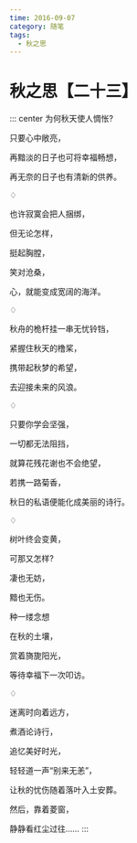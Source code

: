 ```yaml
---
time: 2016-09-07
category: 随笔
tags:
  - 秋之思
---
```


# 秋之思【二十三】

::: center
为何秋天使人惆怅?

只要心中敞亮，

再黯淡的日子也可将幸福畅想，

再无奈的日子也有清新的供养。

♢

也许寂寞会把人捆绑，

但无论怎样，

挺起胸膛，

笑对沧桑，

心，就能变成宽阔的海洋。

♢

秋舟的桅杆挂一串无忧铃铛，

紧握住秋天的橹桨，

携带起秋梦的希望，

去迎接未来的风浪。

♢

只要你学会坚强，

一切都无法阻挡，

就算花残花谢也不会绝望，

若携一路菊香，

秋日的私语便能化成美丽的诗行。

♢

树叶终会变黄，

可那又怎样?

凄也无妨，

黯也无伤。

种一缕念想

在秋的土壤，

赏着旖旎阳光，

等待幸福下一次叩访。

♢

迷离时向着远方，

煮酒论诗行，

追忆美好时光，

轻轻道一声“别来无恙”，

让秋的忧伤随着落叶入土安葬。

然后，靠着菱窗，

静静看红尘过往……
:::
